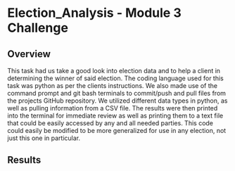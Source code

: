 # Election_Analysis - Module 3 Challenge
##  **Overview**
  This task had us take a good look into election data and to help a client in determining the winner of said election.  The coding language used for this task was python as per the clients instructions.   We also made use of the command prompt and git bash terminals to commit/push and pull files from the projects GitHub repository.  We utilized different data types in python, as well as pulling information from a CSV file.  The results were then printed into the terminal for immediate review as well as printing them to a text file that could be easily accessed by any and all needed parties.  This code could easily be modified to be more generalized for use in any election, not just this one in particular.
  
##  **Results**
  
